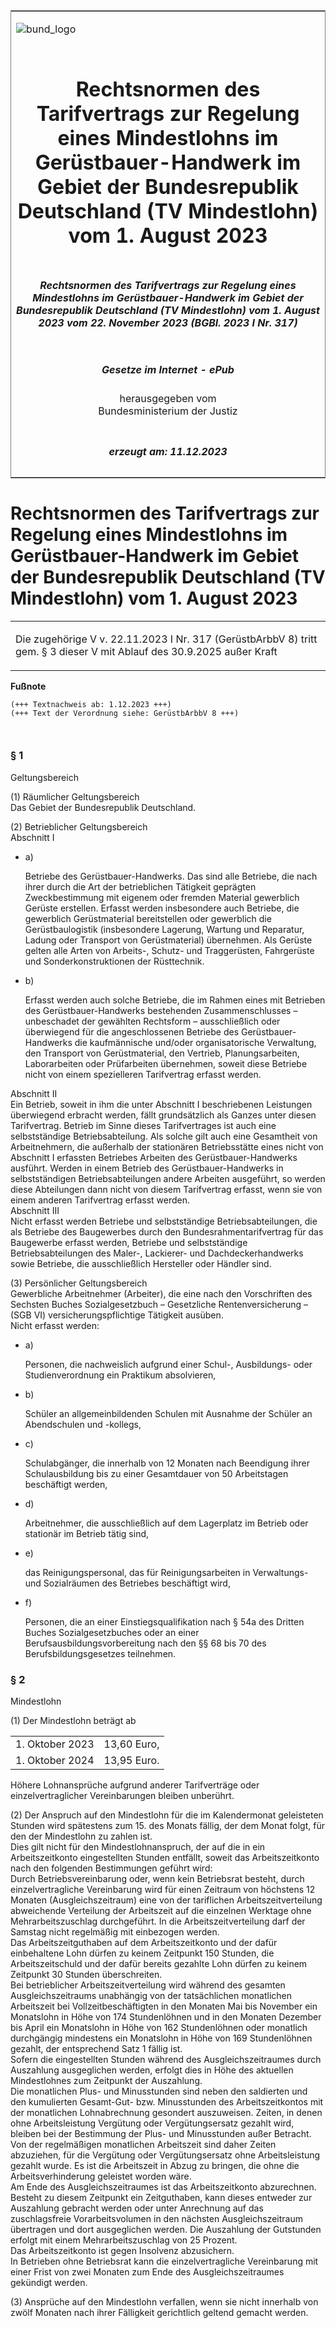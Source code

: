 <span id="DECKBLATT.html"></span>

<table border="0" frame="border" width="100%">

<tr valign="top">

<td align="left">

![bund\_logo](BfJ_2021_Web_de_de.gif)

</td>

<td align="right">

 

</td>

</tr>

<tr align="center" valign="middle">

<td colspan="2">

# Rechtsnormen des Tarifvertrags zur Regelung eines Mindestlohns im Gerüstbauer-Handwerk im Gebiet der Bundesrepublik Deutschland (TV Mindestlohn) vom 1. August 2023

</td>

</tr>

<tr align="center" valign="middle">

<td colspan="2">

##### Rechtsnormen des Tarifvertrags zur Regelung eines Mindestlohns im Gerüstbauer-Handwerk im Gebiet der Bundesrepublik Deutschland (TV Mindestlohn) vom 1. August 2023 vom 22. November 2023 (BGBl. 2023 I Nr. 317)

</td>

</tr>

<tr align="center" valign="middle">

<td colspan="2">

  
  

##### Gesetze im Internet - ePub  
  
herausgegeben vom  
Bundesministerium der Justiz

</td>

</tr>

<tr align="center" valign="bottom">

<td colspan="2">

  
  

##### erzeugt am: 11.12.2023

</td>

</tr>

</table>

<span id="BJNR13D0B0023.html"></span>

# Rechtsnormen des Tarifvertrags zur Regelung eines Mindestlohns im Gerüstbauer-Handwerk im Gebiet der Bundesrepublik Deutschland (TV Mindestlohn) vom 1. August 2023

<div>

<div class="jnhtml">

<table width="100%">

<colgroup>

<col width="10%">

</col>

<col width="90%">

</col>

</colgroup>

<tr>

<td class="StandkommentarAufh" colspan="2">

Die zugehörige V v. 22.11.2023 I Nr. 317 (GerüstbArbbV 8) tritt gem. § 3
dieser V mit Ablauf des 30.9.2025 außer Kraft

</div>

</div>

</td>

</tr>

</table>

</div>

</div>

<div>

  
**Fußnote**

<div class="jnhtml">

<div>

<div class="jurAbsatz">

  

``` 
(+++ Textnachweis ab: 1.12.2023 +++)
(+++ Text der Verordnung siehe: GerüstbArbbV 8 +++)

 
```

</div>

</div>

</div>

</div>

<span id="BJNR13D0B0023BJNE000100000.html"></span>

### § 1  
Geltungsbereich

<div>

<div class="jnhtml">

<div>

<div class="jurAbsatz">

(1) Räumlicher Geltungsbereich  
Das Gebiet der Bundesrepublik Deutschland.

</div>

<div class="jurAbsatz">

(2) Betrieblicher Geltungsbereich  
Abschnitt I

  - a)
    
    <div>
    
    Betriebe des Gerüstbauer-Handwerks. Das sind alle Betriebe, die nach
    ihrer durch die Art der betrieblichen Tätigkeit geprägten
    Zweckbestimmung mit eigenem oder fremden Material gewerblich Gerüste
    erstellen. Erfasst werden insbesondere auch Betriebe, die gewerblich
    Gerüstmaterial bereitstellen oder gewerblich die Gerüstbaulogistik
    (insbesondere Lagerung, Wartung und Reparatur, Ladung oder Transport
    von Gerüstmaterial) übernehmen. Als Gerüste gelten alle Arten von
    Arbeits-, Schutz- und Traggerüsten, Fahrgerüste und
    Sonderkonstruktionen der Rüsttechnik.
    
    </div>

  - b)
    
    <div>
    
    Erfasst werden auch solche Betriebe, die im Rahmen eines mit
    Betrieben des Gerüstbauer-Handwerks bestehenden Zusammenschlusses –
    unbeschadet der gewählten Rechtsform – ausschließlich oder
    überwiegend für die angeschlossenen Betriebe des
    Gerüstbauer-Handwerks die kaufmännische und/oder organisatorische
    Verwaltung, den Transport von Gerüstmaterial, den Vertrieb,
    Planungsarbeiten, Laborarbeiten oder Prüfarbeiten übernehmen, soweit
    diese Betriebe nicht von einem spezielleren Tarifvertrag erfasst
    werden.
    
    </div>

Abschnitt II  
Ein Betrieb, soweit in ihm die unter Abschnitt I beschriebenen
Leistungen überwiegend erbracht werden, fällt grundsätzlich als Ganzes
unter diesen Tarifvertrag. Betrieb im Sinne dieses Tarifvertrages ist
auch eine selbstständige Betriebsabteilung. Als solche gilt auch eine
Gesamtheit von Arbeitnehmern, die außerhalb der stationären
Betriebsstätte eines nicht von Abschnitt I erfassten Betriebes Arbeiten
des Gerüstbauer-Handwerks ausführt. Werden in einem Betrieb des
Gerüstbauer-Handwerks in selbstständigen Betriebsabteilungen andere
Arbeiten ausgeführt, so werden diese Abteilungen dann nicht von diesem
Tarifvertrag erfasst, wenn sie von einem anderen Tarifvertrag erfasst
werden.  
Abschnitt III  
Nicht erfasst werden Betriebe und selbstständige Betriebsabteilungen,
die als Betriebe des Baugewerbes durch den Bundesrahmentarifvertrag für
das Baugewerbe erfasst werden, Betriebe und selbstständige
Betriebsabteilungen des Maler-, Lackierer- und Dachdeckerhandwerks sowie
Betriebe, die ausschließlich Hersteller oder Händler sind.

</div>

<div class="jurAbsatz">

(3) Persönlicher Geltungsbereich  
Gewerbliche Arbeitnehmer (Arbeiter), die eine nach den Vorschriften des
Sechsten Buches Sozialgesetzbuch – Gesetzliche Rentenversicherung – (SGB
VI) versicherungspflichtige Tätigkeit ausüben.  
Nicht erfasst werden:

  - a)
    
    <div>
    
    Personen, die nachweislich aufgrund einer Schul-, Ausbildungs- oder
    Studienverordnung ein Praktikum absolvieren,
    
    </div>

  - b)
    
    <div>
    
    Schüler an allgemeinbildenden Schulen mit Ausnahme der Schüler an
    Abendschulen und -kollegs,
    
    </div>

  - c)
    
    <div>
    
    Schulabgänger, die innerhalb von 12 Monaten nach Beendigung ihrer
    Schulausbildung bis zu einer Gesamtdauer von 50 Arbeitstagen
    beschäftigt werden,
    
    </div>

  - d)
    
    <div>
    
    Arbeitnehmer, die ausschließlich auf dem Lagerplatz im Betrieb oder
    stationär im Betrieb tätig sind,
    
    </div>

  - e)
    
    <div>
    
    das Reinigungspersonal, das für Reinigungsarbeiten in Verwaltungs-
    und Sozialräumen des Betriebes beschäftigt wird,
    
    </div>

  - f)
    
    <div>
    
    Personen, die an einer Einstiegsqualifikation nach § 54a des Dritten
    Buches Sozialgesetzbuches oder an einer
    Berufsausbildungsvorbereitung nach den §§ 68 bis 70 des
    Berufsbildungsgesetzes teilnehmen.
    
    </div>

</div>

</div>

</div>

</div>

<span id="BJNR13D0B0023BJNE000200000.html"></span>

### § 2  
Mindestlohn

<div>

<div class="jnhtml">

<div>

<div class="jurAbsatz">

(1) Der Mindestlohn beträgt ab

|                  |             |
| :--------------- | :---------- |
| 1\. Oktober 2023 | 13,60 Euro, |
| 1\. Oktober 2024 | 13,95 Euro. |

Höhere Lohnansprüche aufgrund anderer Tarifverträge oder
einzelvertraglicher Vereinbarungen bleiben unberührt.

</div>

<div class="jurAbsatz">

(2) Der Anspruch auf den Mindestlohn für die im Kalendermonat
geleisteten Stunden wird spätestens zum 15. des Monats fällig, der dem
Monat folgt, für den der Mindestlohn zu zahlen ist.  
Dies gilt nicht für den Mindestlohnanspruch, der auf die in ein
Arbeitszeitkonto eingestellten Stunden entfällt, soweit das
Arbeitszeitkonto nach den folgenden Bestimmungen geführt wird:  
Durch Betriebsvereinbarung oder, wenn kein Betriebsrat besteht, durch
einzelvertragliche Vereinbarung wird für einen Zeitraum von höchstens 12
Monaten (Ausgleichszeitraum) eine von der tariflichen
Arbeitszeitverteilung abweichende Verteilung der Arbeitszeit auf die
einzelnen Werktage ohne Mehrarbeitszuschlag durchgeführt. In die
Arbeitszeitverteilung darf der Samstag nicht regelmäßig mit einbezogen
werden.  
Das Arbeitszeitguthaben auf dem Arbeitszeitkonto und der dafür
einbehaltene Lohn dürfen zu keinem Zeitpunkt 150 Stunden, die
Arbeitszeitschuld und der dafür bereits gezahlte Lohn dürfen zu keinem
Zeitpunkt 30 Stunden überschreiten.  
Bei betrieblicher Arbeitszeitverteilung wird während des gesamten
Ausgleichszeitraums unabhängig von der tatsächlichen monatlichen
Arbeitszeit bei Vollzeitbeschäftigten in den Monaten Mai bis November
ein Monatslohn in Höhe von 174 Stundenlöhnen und in den Monaten Dezember
bis April ein Monatslohn in Höhe von 162 Stundenlöhnen oder monatlich
durchgängig mindestens ein Monatslohn in Höhe von 169 Stundenlöhnen
gezahlt, der entsprechend Satz 1 fällig ist.  
Sofern die eingestellten Stunden während des Ausgleichszeitraumes durch
Auszahlung ausgeglichen werden, erfolgt dies in Höhe des aktuellen
Mindestlohnes zum Zeitpunkt der Auszahlung.  
Die monatlichen Plus- und Minusstunden sind neben den saldierten und den
kumulierten Gesamt-Gut- bzw. Minusstunden des Arbeitszeitkontos mit der
monatlichen Lohnabrechnung gesondert auszuweisen. Zeiten, in denen ohne
Arbeitsleistung Vergütung oder Vergütungsersatz gezahlt wird, bleiben
bei der Bestimmung der Plus- und Minusstunden außer Betracht.  
Von der regelmäßigen monatlichen Arbeitszeit sind daher Zeiten
abzuziehen, für die Vergütung oder Vergütungsersatz ohne Arbeitsleistung
gezahlt wurde. Es ist die Arbeitszeit in Abzug zu bringen, die ohne die
Arbeitsverhinderung geleistet worden wäre.  
Am Ende des Ausgleichszeitraumes ist das Arbeitszeitkonto abzurechnen.
Besteht zu diesem Zeitpunkt ein Zeitguthaben, kann dieses entweder zur
Auszahlung gebracht werden oder unter Anrechnung auf das zuschlagsfreie
Vorarbeitsvolumen in den nächsten Ausgleichszeitraum übertragen und dort
ausgeglichen werden. Die Auszahlung der Gutstunden erfolgt mit einem
Mehrarbeitszuschlag von 25 Prozent.  
Das Arbeitszeitkonto ist gegen Insolvenz abzusichern.  
In Betrieben ohne Betriebsrat kann die einzelvertragliche Vereinbarung
mit einer Frist von zwei Monaten zum Ende des Ausgleichszeitraumes
gekündigt werden.

</div>

<div class="jurAbsatz">

(3) Ansprüche auf den Mindestlohn verfallen, wenn sie nicht innerhalb
von zwölf Monaten nach ihrer Fälligkeit gerichtlich geltend gemacht
werden.

</div>

</div>

</div>

</div>
